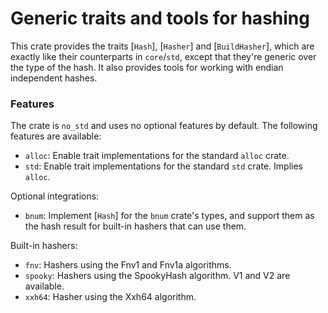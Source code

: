 # Generic traits and tools for hashing

This crate provides the traits [`Hash`], [`Hasher`] and [`BuildHasher`], which are exactly
like their counterparts in `core`/`std`, except that they're generic over the type of the hash.
It also provides tools for working with endian independent hashes.

### Features

The crate is `no_std` and uses no optional features by default. The following features are available:

- `alloc`: Enable trait implementations for the standard `alloc` crate.
- `std`: Enable trait implementations for the standard `std` crate. Implies `alloc`.

Optional integrations:

- `bnum`: Implement [`Hash`] for the `bnum` crate's types, and support them as the hash result for built-in hashers that can use them.

Built-in hashers:

- `fnv`: Hashers using the Fnv1 and Fnv1a algorithms.
- `spooky`: Hashers using the SpookyHash algorithm. V1 and V2 are available.
- `xxh64`: Hasher using the Xxh64 algorithm.
